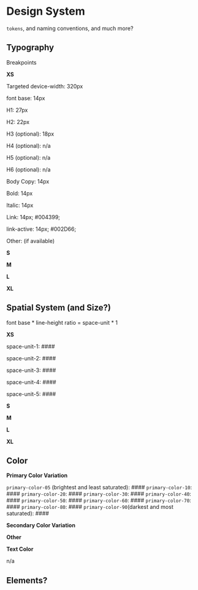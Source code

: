 # Design System

`tokens`, and naming conventions, and much more?

## Typography

Breakpoints

**XS**

Targeted device-width: 320px

font base: 14px

H1: 27px

H2: 22px

H3 (optional): 18px

H4 (optional): n/a

H5 (optional): n/a

H6 (optional): n/a

Body Copy: 14px

Bold: 14px

Italic: 14px

Link: 14px; #004399;

link-active: 14px; #002D66;

Other: (if available)

**S**

**M**

**L**

**XL**

## Spatial System (and Size?)

font base * line-height ratio = space-unit * 1

**XS**

space-unit-1: ####

space-unit-2: ####

space-unit-3: ####

space-unit-4: ####

space-unit-5: ####

**S**

**M**

**L**

**XL**

## Color

**Primary Color Variation**

`primary-color-05` (brightest and least saturated): ####
`primary-color-10`: ####
`primary-color-20`: ####
`primary-color-30`: ####
`primary-color-40`: ####
`primary-color-50`: ####
`primary-color-60`: ####
`primary-color-70`: ####
`primary-color-80`: ####
`primary-color-90`(darkest and most saturated): ####

**Secondary Color Variation**

**Other**

**Text Color**

n/a

## Elements?
